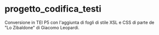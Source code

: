# progetto_codifica_testi
Conversione in TEI P5 con l'aggiunta di fogli di stile XSL e CSS di parte de "Lo Zibaldone" di Giacomo Leopardi.
